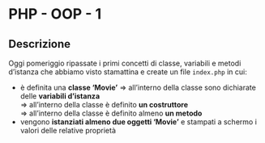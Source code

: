 PHP - OOP - 1
===
## Descrizione

Oggi pomeriggio ripassate i primi concetti di classe, variabili e metodi d’istanza che abbiamo visto stamattina e create un file `index.php` in cui:
 - è definita una **classe ‘Movie’**
   => all’interno della classe sono dichiarate delle **variabili d’istanza**<br>
   => all’interno della classe è definito **un costruttore**<br>
   => all’interno della classe è definito almeno **un metodo**<br>
- vengono **istanziati almeno due oggetti ‘Movie’** e stampati a schermo i valori delle relative proprietà
